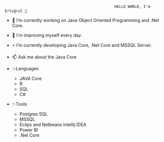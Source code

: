                                                      HELLO WORLD, I'm Ertuğrul 👋 
- 🔭 I’m currently working on Java Object Oriented Programming and .Net Core. 
- 🌱 I'm improving myself every day.
- ⚡ I’m currently developing Java Core, .Net Core and MSSQL Server.
- 📫 Ask me about the Java Core
  
- 💥Languages
    - JAVA Core 
    - R
    - SQL
    - C# 
   
 - ✨Tools
    - Postgres SQL
    - MSSQL
    - Eclips and Netbeans Intellij IDEA
    - Power BI
    - .Net Core
    


